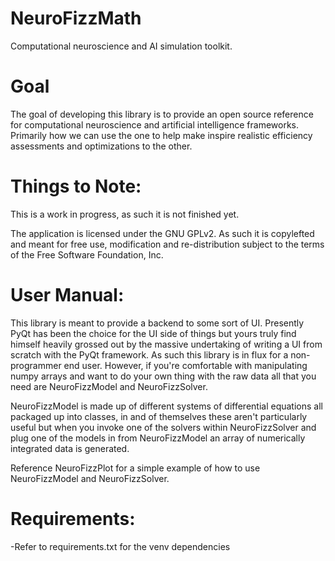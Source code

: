NeuroFizzMath
=============

Computational neuroscience and AI simulation toolkit.

Goal
=============

The goal of developing this library is to provide an open source reference for computational neuroscience and artificial intelligence frameworks. Primarily how we can use the one to
help make inspire realistic efficiency assessments and optimizations to the other.

Things to Note:
=============

This is a work in progress, as such it is not finished yet.

The application is licensed under the GNU GPLv2. As such it is copylefted and meant for free use, modification and re-distribution subject to the terms of the Free Software Foundation,
Inc.

User Manual:
=============

This library is meant to provide a backend to some sort of UI. Presently PyQt has been the choice for the UI side of things but yours truly find himself heavily grossed out by the massive
undertaking of writing a UI from scratch with the PyQt framework. As such this library is in flux for a non-programmer end user. However, if you're comfortable with manipulating numpy
arrays and want to do your own thing with the raw data all that you need are NeuroFizzModel and NeuroFizzSolver.

NeuroFizzModel is made up of different systems of differential equations all packaged up into classes, in and of themselves these aren't particularly useful but when you invoke one of the
solvers within NeuroFizzSolver and plug one of the models in from NeuroFizzModel an array of numerically integrated data is generated.

Reference NeuroFizzPlot for a simple example of how to use NeuroFizzModel and NeuroFizzSolver.

Requirements:
=============
-Refer to requirements.txt for the venv dependencies